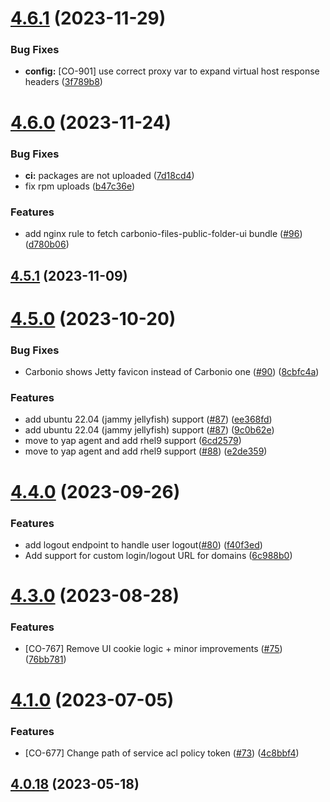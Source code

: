# [4.6.1](https://github.com/Zextras/carbonio-proxy/compare/4.6.0...4.6.1) (2023-11-29)


### Bug Fixes

* **config:** [CO-901] use correct proxy var to expand virtual host response headers ([3f789b8](https://github.com/Zextras/carbonio-proxy/commit/3f789b8849f3a9036deec1ca7bed208d0d897f75))

# [4.6.0](https://github.com/Zextras/carbonio-proxy/compare/4.5.1...4.6.0) (2023-11-24)


### Bug Fixes

* **ci:** packages are not uploaded ([7d18cd4](https://github.com/Zextras/carbonio-proxy/commit/7d18cd491d094983d6d23e888cd9d686977d813d))
* fix rpm uploads ([b47c36e](https://github.com/Zextras/carbonio-proxy/commit/b47c36ef24b161b893578d732f74bdb731ccebdf))


### Features

* add nginx rule to fetch carbonio-files-public-folder-ui bundle ([#96](https://github.com/Zextras/carbonio-proxy/issues/96)) ([d780b06](https://github.com/Zextras/carbonio-proxy/commit/d780b06eb6f70252f7be5d359c8484bef681a246))

## [4.5.1](https://github.com/Zextras/carbonio-proxy/compare/4.5.0...4.5.1) (2023-11-09)

# [4.5.0](https://github.com/Zextras/carbonio-proxy/compare/4.4.0...4.5.0) (2023-10-20)


### Bug Fixes

* Carbonio shows Jetty favicon instead of Carbonio one ([#90](https://github.com/Zextras/carbonio-proxy/issues/90)) ([8cbfc4a](https://github.com/Zextras/carbonio-proxy/commit/8cbfc4af1d21cc14699a1e37057319d9891f0b31))


### Features

* add ubuntu 22.04 (jammy jellyfish) support ([#87](https://github.com/Zextras/carbonio-proxy/issues/87)) ([ee368fd](https://github.com/Zextras/carbonio-proxy/commit/ee368fd2e99f9b4652d9ae92ae8058df3ff43a4f))
* add ubuntu 22.04 (jammy jellyfish) support ([#87](https://github.com/Zextras/carbonio-proxy/issues/87)) ([9c0b62e](https://github.com/Zextras/carbonio-proxy/commit/9c0b62e3ed26665ac491cc0a953f85da0821a14e))
* move to yap agent and add rhel9 support ([6cd2579](https://github.com/Zextras/carbonio-proxy/commit/6cd2579976e5b46a8529db63e3d6dc3fe9b107a6))
* move to yap agent and add rhel9 support ([#88](https://github.com/Zextras/carbonio-proxy/issues/88)) ([e2de359](https://github.com/Zextras/carbonio-proxy/commit/e2de359c20092afd48ebcb6b40eb31e66a9d874b))

# [4.4.0](https://github.com/Zextras/carbonio-proxy/compare/4.3.0...4.4.0) (2023-09-26)


### Features

* add logout endpoint to handle user logout([#80](https://github.com/Zextras/carbonio-proxy/issues/80)) ([f40f3ed](https://github.com/Zextras/carbonio-proxy/commit/f40f3edc8ecf5633f1ad122046c14c803486bba5))
* Add support for custom login/logout URL for domains ([6c988b0](https://github.com/Zextras/carbonio-proxy/commit/6c988b04f808b00f8bc9e5ad5b3bca4bf4d4ed34))

# [4.3.0](https://github.com/Zextras/carbonio-proxy/compare/4.1.1...4.3.0) (2023-08-28)


### Features

* [CO-767] Remove UI cookie logic + minor improvements ([#75](https://github.com/Zextras/carbonio-proxy/issues/75)) ([76bb781](https://github.com/Zextras/carbonio-proxy/commit/76bb78150dd2246fb09c18a8d6d28ddd70e15348))

# [4.1.0](https://github.com/Zextras/carbonio-proxy/compare/4.0.18...4.1.0) (2023-07-05)


### Features

* [CO-677] Change path of service acl policy token ([#73](https://github.com/Zextras/carbonio-proxy/issues/73)) ([4c8bbf4](https://github.com/Zextras/carbonio-proxy/commit/4c8bbf4045a32eb800388df9b4dd761aad9aba68))

## [4.0.18](https://github.com/Zextras/carbonio-proxy/compare/4.0.17...4.0.18) (2023-05-18)